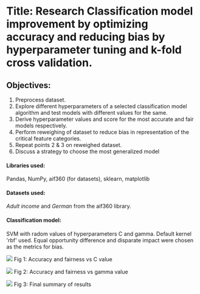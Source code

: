 # Title: Research Classification model improvement by optimizing accuracy and reducing bias by hyperparameter tuning and k-fold cross validation.

## Objectives:
1. Preprocess dataset.
2. Explore different hyperparameters of a selected classification model algorithm and test models with different values for the same.
3. Derive hyperparameter values and score for the most accurate and fair models respectively.
4. Perform reweighing of dataset to reduce bias in representation of the critical feature categories.
5. Repeat points 2 & 3 on reweighed dataset.
6. Discuss a strategy to choose the most generalized model


#### Libraries used:
Pandas, NumPy, aif360 (for datasets), sklearn, matplotlib

#### Datasets used:
*Adult income* and *German* from the aif360 library.

#### Classification model:
SVM with radom values of hyperparameters C and gamma. Default kernel 'rbf' used. Equal opportunity difference and disparate impact were chosen as the metrics for bias.

![](https://github.com/rud-ninja/ML_hyperparameter_tuning/blob/main/var_cval.jpg)
Fig 1: Accuracy and fairness vs C value


![](https://github.com/rud-ninja/ML_hyperparameter_tuning/blob/main/var_gval.jpg)
Fig 2: Accuracy and fairness vs gamma value


![](https://github.com/rud-ninja/ML_hyperparameter_tuning/blob/main/summary.jpg)
Fig 3: Final summary of results
